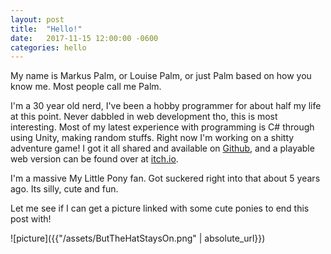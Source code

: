 ```yaml
---
layout: post
title:  "Hello!"
date:   2017-11-15 12:00:00 -0600
categories: hello
---
```

My name is Markus Palm, or Louise Palm, or just Palm based on how you know me. Most people call me Palm.

I'm a 30 year old nerd, I've been a hobby programmer for about half my life at this point.
Never dabbled in web development tho, this is most interesting.
Most of my latest experience with programming is C# through using Unity, making random stuffs.
Right now I'm working on a shitty adventure game! I got it all shared and available on [Github][repo], and a playable web version can be found over at [itch.io][game].

I'm a massive My Little Pony fan. Got suckered right into that about 5 years ago. Its silly, cute and fun.

Let me see if I can get a picture linked with some cute ponies to end this post with!

![picture]({{"/assets/ButTheHatStaysOn.png" | absolute_url}})

[repo]: https://github.com/McPalm/EquestrianAdventurer
[game]: https://mcpalm.itch.io/equestrian-adventurer?secret=Vo633P35BWZLjvVCGPUuwAkL5ms